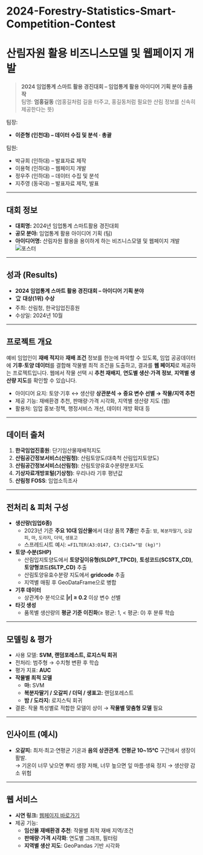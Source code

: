 # 2024-Forestry-Statistics-Smart-Competition-Contest
# 산림자원 활용 비즈니스모델 및 웹페이지 개발

> **2024 임업통계 스마트 활용 경진대회 – 임업통계 활용 아이디어 기획 분야 출품작**  
> 팀명: **엄홍길동** (엄홍길처럼 길을 터주고, 홍길동처럼 필요한 산림 정보를 신속히 제공한다는 뜻)

팀장:
- **이준형 (인천대) –  데이터 수집 및 분석 · 총괄**

팀원:
- 박규희 (인하대) – 발표자료 제작
- 이용혁 (인하대) – 웹페이지 개발  
- 정우주 (인하대) – 데이터 수집 및 분석
- 지주영 (동국대) – 발표자료 제작, 발표
---

## 대회 정보
- **대회명:** 2024년 임업통계 스마트활용 경진대회  
- **공모 분야:** 임업통계 활용 아이디어 기획 (팀)  
- **아이디어명:** 산림자원 활용을 용이하게 하는 비즈니스모델 및 웹페이지 개발
![포스터](https://www.kofpi.or.kr/repository/img/20241025093420624.jpg)
---

## 성과 (Results)
- **2024 임업통계 스마트 활용 경진대회 – 아이디어 기획 분야**
- 🏆 **대상(1위) 수상**
- 주최: 산림청, 한국임업진흥원
- 수상일: 2024년 10월
---

## 프로젝트 개요
예비 임업인이 **재배 적지**와 **재배 조건** 정보를 한눈에 파악할 수 있도록, 임업 공공데이터에 **기후·토양 데이터**를 결합해 작물별 최적 조건을 도출하고, 결과를 **웹 페이지**로 제공하는 프로젝트입니다. 웹에서 작물 선택 시 **추천 재배지**, **연도별 생산·가격 정보**, **지역별 생산량 지도**를 확인할 수 있습니다.

- 아이디어 요지: 토양·기후 ↔ 생산량 **상관분석 → 중요 변수 선별 → 작물/지역 추천**  
- 제공 기능: 재배환경 추천, 판매량·가격 시각화, 지역별 생산량 지도 (웹)  
- 활용처: 임업 홍보·정책, 행정서비스 개선, 데이터 개방 확대 등

---

## 데이터 출처
1. **한국임업진흥원**: 단기임산물재배적지도  
2. **산림공간정보서비스(산림청)**: 산림토양도(대축척 산림입지토양도)  
3. **산림공간정보서비스(산림청)**: 산림토양유효수분량분포지도  
4. **기상자료개방포털(기상청)**: 우리나라 기후 평년값  
5. **산림청 FOSS**: 임업소득조사  

---

## 전처리 & 피처 구성
- **생산량(임업6종)**  
  - 2023년 기준 **주요 10대 임산물**에서 대상 품목 **7종**만 추출: `밤`, `복분자딸기`, `오갈피`, `마`, `도라지`, `더덕`, `생표고`  
  - 스프레드시트 예시: `=FILTER(A3:O147, C3:C147="밤 (kg)")`  
- **토양·수분(SHP)**  
  - 산림입지토양도에서 **토양깊이유형(SLDPT_TPCD)**, **토성코드(SCSTX_CD)**, **토양형코드(SLTP_CD)** 추출  
  - 산림토양유효수분량 지도에서 **gridcode** 추출  
  - 지역별 매핑 후 GeoDataFrame으로 병합  
- **기후 데이터**  
  - 상관계수 분석으로 **|r| ≥ 0.2** 이상 변수 선별  
- **타깃 생성**  
  - 품목별 생산량의 **평균 기준 이진화**(≥ 평균: 1, < 평균: 0) 후 분류 학습

---

## 모델링 & 평가
- 사용 모델: **SVM, 랜덤포레스트, 로지스틱 회귀**  
- 전처리: 범주형 → 수치형 변환 후 학습  
- 평가 지표: **AUC**  
- **작물별 최적 모델**
  - **마:** SVM  
  - **복분자딸기 / 오갈피 / 더덕 / 생표고:** 랜덤포레스트  
  - **밤 / 도라지:** 로지스틱 회귀  
- 결론: 작물 특성별로 적합한 모델이 상이 → **작물별 맞춤형 모델** 필요

---

## 인사이트 (예시)
- **오갈피:** 최저·최고·연평균 기온과 **음의 상관관계**. **연평균 10~15℃** 구간에서 생장이 활발.  
  → 기온이 너무 낮으면 뿌리 생장 저해, 너무 높으면 잎 마름·생육 정지 → 생산량 감소 위험

---

## 웹 서비스
- **시연 링크:** [웹페이지 바로가기](https://app.publr.co/channels/L2NoYW5uZWxzLzE3MDUx/pages/home)  
- 제공 기능:
  - **임산물 재배환경 추천**: 작물별 최적 재배 지역/조건  
  - **판매량·가격 시각화**: 연도별 그래프, 필터링  
  - **지역별 생산 지도**: GeoPandas 기반 시각화  
